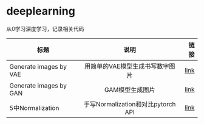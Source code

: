 # deeplearning
从0学习深度学习，记录相关代码

| 标题   |      说明      |  链接 |
|----------|:-------------:|------:|
| Generate images by VAE |  用简单的VAE模型生成书写数字图片 | <a href="./basic_vae.ipynb">link</a> |
| Generate images by GAN | GAM模型生成图片 | <a href="./Basic_code/Basic_GAN.ipynb">link</a> |
|5中Normalization | 手写Normalization和对比pytorch API | <a href="./Basic_code/5种normlization.ipynb">link</a>

